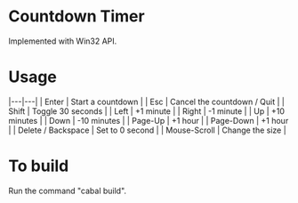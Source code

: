 # Countdown Timer

Implemented with Win32 API.

# Usage

|---|---|
| Enter | Start a countdown |
| Esc | Cancel the countdown / Quit |
| Shift | Toggle 30 seconds |
| Left | +1 minute |
| Right | -1 minute |
| Up | +10 minutes |
| Down | -10 minutes |
| Page-Up | +1 hour |
| Page-Down | +1 hour |
| Delete / Backspace | Set to 0 second |
| Mouse-Scroll | Change the size | 

# To build
Run the command "cabal build".

